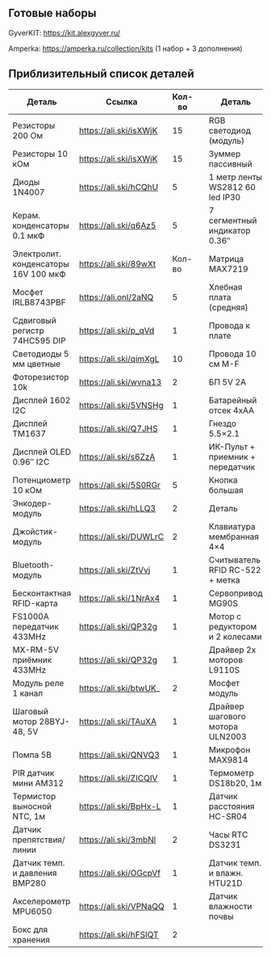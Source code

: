 ## Готовые наборы

GyverKIT: https://kit.alexgyver.ru/

Amperka: https://amperka.ru/collection/kits (1 набор + 3 дополнения)

## Приблизительный список деталей

|Деталь|Ссылка|Кол-во||Деталь|Ссылка|Кол-во|
|---|---|---|---|---|---|---|
|Резисторы 200 Ом|https://ali.ski/isXWjK|15||RGB светодиод (модуль)|https://ali.ski/H_uWB_|1|
|Резисторы 10 кОм|https://ali.ski/isXWjK|15||Зуммер пассивный|https://ali.ski/BXsMnc|1|
|Диоды 1N4007|https://ali.ski/hCQhU|5||1 метр ленты WS2812 60 led IP30|https://ali.ski/IyL0xH|1|
|Керам. конденсаторы 0.1 мкФ|https://ali.ski/q6Az5|5||7 сегментный индикатор 0.36″|https://ali.ski/GdV4B|1|
|Электролит. конденсаторы 16V 100 мкФ|https://ali.ski/89wXt|Кол-во||Матрица MAX7219|https://ali.ski/OGIek|2|
|Мосфет IRLB8743PBF|https://ali.onl/2aNQ|5||Хлебная плата (средняя)|https://ali.ski/F_Oz_|2|
|Сдвиговый регистр 74HC595 DIP|https://ali.ski/p_qVd|1||Провода к плате|https://ali.ski/zsMu2k|40|
|Светодиоды 5 мм цветные|https://ali.ski/qimXgL|10||Провода 10 см M-F|https://ali.ski/1FG_W|30|
|Фоторезистор 10k|https://ali.ski/wvna13|2||БП 5V 2A|https://ali.ski/1FG_W|1|
|Дисплей 1602 I2C|https://ali.ski/5VNSHg|1||Батарейный отсек 4хАА|https://ali.ski/ap2s8j|1|
|Дисплей TM1637|https://ali.ski/Q7JHS|1||Гнездо 5.5×2.1|https://ali.onl/2aNR|1|
|Дисплей OLED 0.96″ I2C|https://ali.ski/s6ZzA|1||ИК-Пульт + приемник + передатчик|https://ali.ski/KQAAZ|1|
|Потенциометр 10 кОм|https://ali.ski/5S0RGr|5||Кнопка большая|https://ali.ski/zbpF6|25|
|Энкодер-модуль|https://ali.ski/hLLQ3|2||Деталь|Сенсорная кнопка|5|
|Джойстик-модуль|https://ali.ski/DUWLrC|2||Клавиатура мембранная 4×4|https://ali.ski/IzedF|1|
|Bluetooth-модуль|https://ali.ski/ZtVvj|1||Считыватель RFID RC-522 + метка|https://ali.ski/1NrAx4|1|
|Бесконтактная RFID-карта|https://ali.ski/1NrAx4|1||Сервопривод MG90S|https://ali.ski/Gylw8x|4|
|FS1000A передатчик 433MHz|https://ali.ski/QP32g|1||Мотор с редуктором и 2 колесами|https://ali.ski/9tQCM|2|
|MX-RM-5V приёмник 433MHz|https://ali.ski/QP32g|1||Драйвер 2х моторов L9110S|https://ali.ski/_dR-t|1|
|Модуль реле 1 канал|https://ali.ski/btwUK_|2||Мосфет модуль|https://ali.ski/25c5ra|2|
|Шаговый мотор 28BYJ-48, 5V|https://ali.ski/TAuXA|1||Драйвер шагового мотора ULN2003|https://ali.ski/TAuXA|1|
|Помпа 5В|https://ali.ski/QNVQ3|1||Микрофон MAX9814|https://ali.ski/lHryUr|1|
|PIR датчик мини AM312|https://ali.ski/ZICQIV|1||Термометр DS18b20, 1м|https://ali.ski/ZICQIV|1|
|Термистор выносной NTC, 1м|https://ali.ski/BpHx-L|1||Датчик расстояния HC-SR04|https://ali.ski/UWP_3|1|
|Датчик препятствия/линии|https://ali.ski/3mbNl|2||Часы RTC DS3231|https://ali.ski/_fGaw|1|
|Датчик темп. и давления BMP280|https://ali.ski/OGcpVf|1||Датчик темп. и влажн. HTU21D|https://ali.ski/q7fg2V|1|
|Акселерометр MPU6050|https://ali.ski/VPNaQQ|1||Датчик влажности почвы|https://ali.ski/4tbfa|1|
|Бокс для хранения|https://ali.ski/hFSIQT|2|||||
